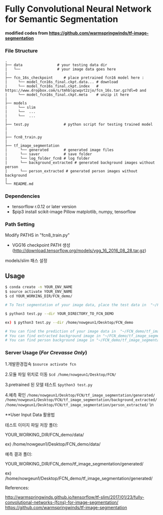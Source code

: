 # Fully Convolutional Neural Network for Semantic Segmentation

#### modified codes from https://github.com/warmspringwinds/tf-image-segmentation

### File Structure
    .
    ├── data                # your testing data dir
    |   └──                 # your image data goes here 
    |
    ├── fcn_16s_checkpoint     # place pretrained fcn16 model here :
    |     └── model_fcn16s_final.ckpt.data... # download 
    |     └── model_fcn16s_final.ckpt.index   # https://www.dropbox.com/s/tmhblqcwqvt2zjo/fcn_16s.tar.gz?dl=0 and 
    |     └── model_fcn16s_final.ckpt.meta    # unzip it here
    |     
    ├── models              
    |     └── slim
    |     └──  ...
    |     └──  ...
    |     
    ├── test.py                # python script for testing trained model
    |
    |
    ├── fcn8_train.py
    |
    ├── tf_image_segmentation
    |      └── generated       # generated image files
    |      └── saver           # save folder
    |      └── log_folder_fcn8 # log folder
    |      └── background_extracted # generated background images without person
    |      └── person_extracted # generated person images without background
    |     
    └── README.md
  

### Dependencies
- tensorflow r.0.12 or later version
- $pip3 install scikit-image Pillow matplotlib, numpy, tensorflow


### Path Setting

Modify PATHS in "fcn8_train.py"

- VGG16 checkpoint PATH 생성 (http://download.tensorflow.org/models/vgg_16_2016_08_28.tar.gz)

models/slim 패스 설정

## Usage
```sh
$ conda create -n YOUR_ENV_NAME
$ source activate YOUR_ENV_NAME
$ cd YOUR_WORKING_DIR/FCN_demo/

# To Test segmentation of your image data, place the test data in  "~/FCN_demo/data/" directory 

$ python3 test.py --dir YOUR_DIRECTORY_TO_FCN_DEMO

ex) $ python3 test.py --dir /home/nowgeun1/Desktop/FCN_demo

# You can find the prediction of your image data in  "~/FCN_demo/tf_image_segmentation/generated/"
# You can find extracted background image in "~/FCN_demo/tf_image_segmentation/background_extracted/"
# You can find person background image in "~/FCN_demo/tf_image_segmentation/person_extracted/"
```

### Server Usage (*For Crevasse Only*)

1.개발환경접속
` $source activate fcn
`

2.모듈 파일 위치로 이동
`$cd /home/nowgeun1/Desktop/FCN/
`


3.pretrained 된 모델 테스트
`$python3 test.py
`


4.예측 확인
`
/home/nowgeun1/Desktop/FCN/tf_image_segmentation/generated/
/home/nowgeun1/Desktop/FCN/tf_image_segmentation/background_extracted/
/home/nowgeun1/Desktop/FCN/tf_image_segmentation/person_extracted/
`
\n

**User Input Data 활용법

테스트 이미지 파일 저장 폴더:

YOUR_WORKING_DIR/FCN_demo/data/

ex) /home/nowgeun1/Desktop/FCN_demo/data/


예측 결과 폴더:

YOUR_WORKING_DIR/FCN_demo/tf_image_segmentation/generated/

ex) /home/nowgeun1/Desktop/FCN_demo/tf_image_segmentation/generated/



References:

http://warmspringwinds.github.io/tensorflow/tf-slim/2017/01/23/fully-convolutional-networks-(fcns)-for-image-segmentation/
https://github.com/warmspringwinds/tf-image-segmentation
